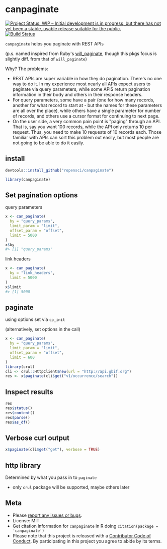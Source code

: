 canpaginate
===========



[![Project Status: WIP – Initial development is in progress, but there has not yet been a stable, usable release suitable for the public.](http://www.repostatus.org/badges/latest/wip.svg)](http://www.repostatus.org/#wip)
[![Build Status](https://travis-ci.org/ropensci/canpaginate.svg?branch=master)](https://travis-ci.org/ropensci/canpaginate)

`canpaginate` helps you paginate with REST APIs

(p.s. named inspired from Ruby's [will_paginate](https://github.com/mislav/will_paginate/), though this pkgs focus is slightly diff. from that of `will_paginate`)

Why? The problems:

- REST APIs are super variable in how they do pagination. There's no one way to do it. In my experience most nearly all APIs expect users to paginate via query parameters, while some APIS return pagination information in their body and others in their response headers. 
- For query parameters, some have a pair (one for how many records, another for what record to start at - but the names for these parameters are all over the place), while others have a single parameter for number of records, and others use a cursor format for continuing to next page.
- On the user side, a very common pain point is "paging" through an API. That is, say you want 100 records, while the API only returns 10 per request. Thus, you need to make 10 requests of 10 records each. Those familiar with APIs can sort this problem out easily, but most people are not going to be able to do it easily. 

## install


```r
devtools::install_github("ropensci/canpaginate")
```


```r
library(canpaginate)
```

## Set pagination options

query parameters


```r
x <- can_paginate(
  by = "query_params",
  limit_param = "limit",
  offset_param = "offset",
  limit = 5000
)
x$by
#> [1] "query_params"
```

link headers


```r
x <- can_paginate(
  by = "link_headers",
  limit = 5000
)
x$limit
#> [1] 5000
```

## paginate

using options set via `cp_init`

(alternatively, set options in the call)


```r
x <- can_paginate(
  by = "query_params",
  limit_param = "limit",
  offset_param = "offset",
  limit = 600
)
library(crul)
cli <- crul::HttpClient$new(url = "http://api.gbif.org")
res <- x$paginate(cli$get("v1/occurrence/search"))
```

## Inspect results


```r
res
res$status()
res$content()
res$parse()
res$as_df()
```

## Verbose curl output


```r
x$paginate(cli$get("get"), verbose = TRUE)
```

## http library

Determined by what you pass in to `paginate`

- only `crul` package will be supported, maybe others later

## Meta

* Please [report any issues or bugs](https://github.com/ropensci/canpaginate/issues).
* License: MIT
* Get citation information for `canpaginate` in R doing `citation(package = 'canpaginate')`
* Please note that this project is released with a [Contributor Code of Conduct](CODE_OF_CONDUCT.md).
By participating in this project you agree to abide by its terms.
